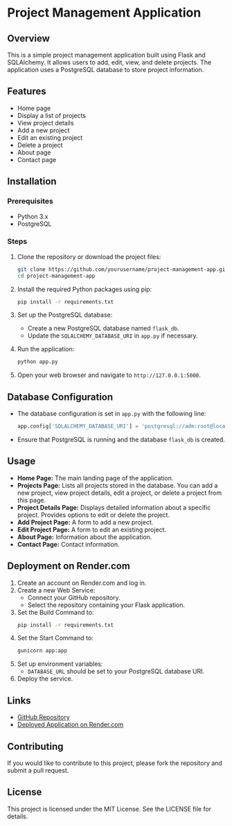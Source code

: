 # Project Management Application

## Overview

This is a simple project management application built using Flask and SQLAlchemy. It allows users to add, edit, view, and delete projects. The application uses a PostgreSQL database to store project information.

## Features

- Home page
- Display a list of projects
- View project details
- Add a new project
- Edit an existing project
- Delete a project
- About page
- Contact page

## Installation

### Prerequisites

- Python 3.x
- PostgreSQL

### Steps

1. Clone the repository or download the project files:
    ```bash
    git clone https://github.com/yourusername/project-management-app.git
    cd project-management-app
    ```

2. Install the required Python packages using pip:
    ```bash
    pip install -r requirements.txt
    ```

3. Set up the PostgreSQL database:
   - Create a new PostgreSQL database named `flask_db`.
   - Update the `SQLALCHEMY_DATABASE_URI` in `app.py` if necessary.

4. Run the application:
    ```bash
    python app.py
    ```

5. Open your web browser and navigate to `http://127.0.0.1:5000`.


## Database Configuration

- The database configuration is set in `app.py` with the following line:

    ```python
    app.config['SQLALCHEMY_DATABASE_URI'] = 'postgresql://adm:root@localhost:5432/flask_db'
    ```

- Ensure that PostgreSQL is running and the database `flask_db` is created.

## Usage

- **Home Page:** The main landing page of the application.
- **Projects Page:** Lists all projects stored in the database. You can add a new project, view project details, edit a project, or delete a project from this page.
- **Project Details Page:** Displays detailed information about a specific project. Provides options to edit or delete the project.
- **Add Project Page:** A form to add a new project.
- **Edit Project Page:** A form to edit an existing project.
- **About Page:** Information about the application.
- **Contact Page:** Contact information.

## Deployment on Render.com

1. Create an account on Render.com and log in.
2. Create a new Web Service:
   - Connect your GitHub repository.
   - Select the repository containing your Flask application.
3. Set the Build Command to:
    ```bash
    pip install -r requirements.txt
    ```
4. Set the Start Command to:
    ```bash
    gunicorn app:app
    ```
5. Set up environment variables:
   - `DATABASE_URL` should be set to your PostgreSQL database URI.
6. Deploy the service.

## Links

- [GitHub Repository](https://github.com/xyz/flaskapp)
- [Deployed Application on Render.com](https://yourappname.onrender.com)

## Contributing

If you would like to contribute to this project, please fork the repository and submit a pull request.

## License

This project is licensed under the MIT License. See the LICENSE file for details.




